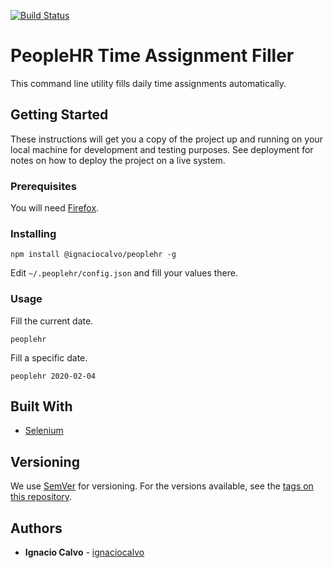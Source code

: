 [![Build Status](https://travis-ci.com/icalvo/peoplehr.svg?branch=master)](https://travis-ci.com/icalvo/peoplehr)

# PeopleHR Time Assignment Filler

This command line utility fills daily time assignments automatically.

## Getting Started

These instructions will get you a copy of the project up and running on your local machine for development and testing purposes. See deployment for notes on how to deploy the project on a live system.

### Prerequisites

You will need [Firefox](https://firefox.com/).

### Installing

```
npm install @ignaciocalvo/peoplehr -g
```

Edit `~/.peoplehr/config.json` and fill your values there.

### Usage

Fill the current date.
```
peoplehr
```

Fill a specific date.
```
peoplehr 2020-02-04
```



## Built With

* [Selenium](https://www.npmjs.com/package/selenium-webdriver/)

## Versioning

We use [SemVer](http://semver.org/) for versioning. For the versions available, see the [tags on this repository](https://github.com/your/project/tags). 

## Authors

* **Ignacio Calvo** - [ignaciocalvo](https://github.com/ignaciocalvo)
